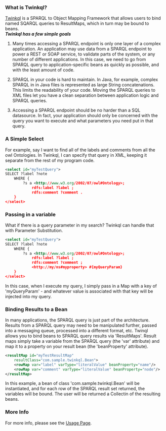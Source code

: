 ### What is Twinkql?
[Twinkql](http://twinql.org) is a SPARQL to Object Mapping Framework that allows users to bind named SQARQL queries to ResultMaps, which in turn may be bound to beans.
<br/>
_**Twinkql has a few simple goals**_
<br/>

1. Many times accessing a SPARQL endpoint is only one layer of a complex application. An application may use data from a SPARQL endpoint to power a REST or SOAP service, to validate parts of the system, or any number of different applications. In this case, we need to go from SPARQL query to application-specific beans as quickly as possible, and with the least amount of code.

2. SPARQL in your code is hard to maintain. In Java, for example, complex SPARQL in in Java files is represented as large String concatenations. This limits the readability of your code. Moving the SPARQL queries to XML files let you have a clean separation between application logic and SPARQL queries.

3. Accessing a SPARQL endpoint should be no harder than a SQL datasource. In fact, your application should only be concerned with the query you want to execute and what parameters you need put in that query.

### A Simple Select 
For example, say I want to find all of the labels and comments from all the owl Ontologies. In Twinkql, I can specify that query in XML, keeping it separate from the rest of my program code.

```xml
<select id="myTestQuery">
SELECT ?label ?note
    WHERE {
        ?s a <http://www.w3.org/2002/07/owl#Ontology>;
            rdfs:label ?label ;
            rdfs:comment ?comment .
    }
</select>
```

### Passing in a variable 
What if there is a query parameter in my search? Twinkql can handle that with Parameter Substitution.

```xml
<select id="myTestQuery">
SELECT ?label ?note
    WHERE {
        ?s a <http://www.w3.org/2002/07/owl#Ontology>;
            rdfs:label ?label ;
            rdfs:comment ?comment ; 
            <http://my/ns#myproperty> #{myQueryParam}
    }
</select>
```
In this case, when I execute my query, I simply pass in a Map with a key of 'myQueryParam' - and whatever value is associated with that key will be injected into my query.


### Binding Results to a Bean 
In many applications, the SPARQL query is just part of the architecture. Results from a SPARQL query may need to be manipulated further, passed into a messaging queue, processed into a different format, etc. Twinql allows you to bind beans to SPARQL query results via 'ResultMaps'. Result maps simply take a variable from the SPARQL query (the 'var' attribute) and map it to a property on your result bean (the 'beanProperty' attribute).

```xml
<resultMap id="myTestResultMap" 
    resultClass="com.sample.twinkql.Bean">
    <rowMap var="label" varType="literalValue" beanProperty="name"/>
    <rowMap var="comment" varType="literalValue" beanProperty="node"/>
</resultMap>
```
In this example, a bean of class 'com.sample.twinkql.Bean' will be instantiated, and for each row of the SPARQL result set returned, the variables will be bound. The user will be returned a Collectin of the resulting beans.

### More Info
For more info, please see the [Usage Page](http://twinql.org).
